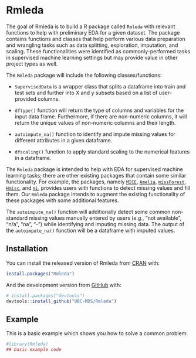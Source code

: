 
<!-- README.md is generated from README.Rmd. Please edit that file -->

# Rmleda

<!-- badges: start -->
<!-- badges: end -->

The goal of Rmleda is to build a R package called `Rmleda` with relevant
functions to help with preliminary EDA for a given dataset. The package
contains functions and classes that help perform various data
preparation and wrangling tasks such as data splitting, exploration,
imputation, and scaling. These functionalities were identified as
commonly-performed tasks in supervised machine learning settings but may
provide value in other project types as well.

The `Rmleda` package will include the following classes/functions:

-   `SupervisedData` is a wrapper class that splits a dataframe into
    train and test sets and further into X and y subsets based on a list
    of user-provided columns.

-   `dftype()` function will return the type of columns and variables
    for the input data frame. Furthermore, if there are non-numeric
    columns, it will return the unique values of non-numeric columns and
    their length.

-   `autoimpute_na()` function to identify and impute missing values for
    different attributes in a given dataframe.

-   `dfscaling()` function to apply standard scaling to the numerical
    features in a dataframe.

The `Rmleda` package is intended to help with EDA for supervised machine
learning tasks; there are other existing packages that contain some
similar functionality. For example, the packages, namely
[`MICE`](https://CRAN.R-project.org/package=mice),
[`Amelia`](https://CRAN.R-project.org/package=Amelia),
[`missForest`](https://CRAN.R-project.org/package=missForest),
[`Hmisc`](https://CRAN.R-project.org/package=Hmisc), and
[`mi`](https://CRAN.R-project.org/package=mi), provides users with
functions to detect missing values and fill them. Our `Rmleda` package
intends to augment the existing functionality of these packages with
some additional features.

The `autoimpute_na()` function will additionally detect some common
non-standard missing values manually entered by users (e.g., “not
available”, “n/a”, “na”, “-”) while identifying and imputing missing
data. The output of the `autoimpute_na()` function will be a dataframe
with imputed values.

## Installation

You can install the released version of Rmleda from
[CRAN](https://CRAN.R-project.org) with:

``` r
install.packages("Rmleda")
```

And the development version from [GitHub](https://github.com/) with:

``` r
# install.packages("devtools")
devtools::install_github("UBC-MDS/Rmleda")
```

## Example

This is a basic example which shows you how to solve a common problem:

``` r
#library(Rmleda)
## basic example code
```
